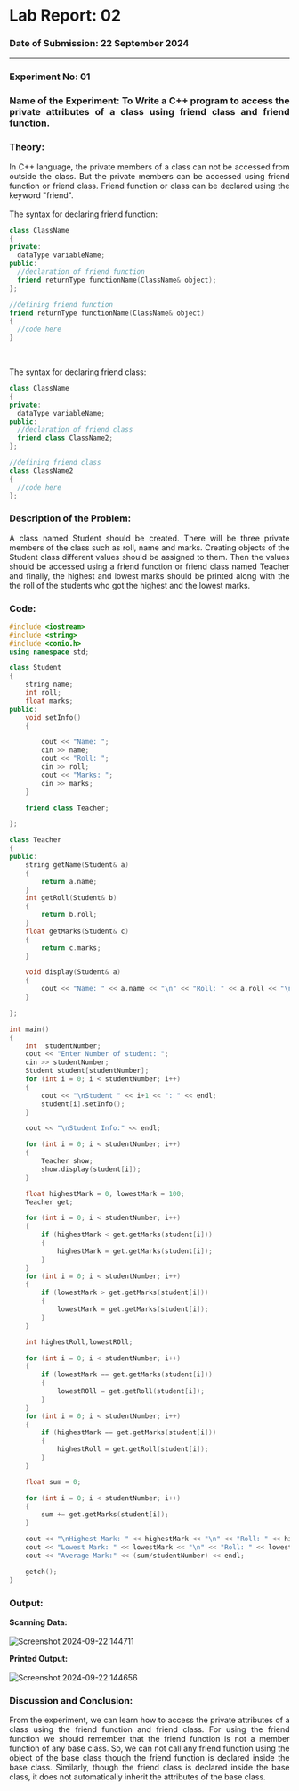 # Lab Report: 02
### Date of Submission: 22 September 2024
____

### Experiment No: 01
<h3 align = "justify"> Name of the Experiment: To Write a C++ program to access the private attributes of a class using friend class and friend function.</h3>

### Theory: 
<p align = "justify" >In C++ language, the private members of a class can not be accessed from outside the class. But the private members can be accessed using friend function or friend class. Friend function or class can be declared using the keyword "friend". <br><br> The syntax for declaring friend function: </p>

```cpp
class ClassName
{
private:
  dataType variableName;
public:
  //declaration of friend function
  friend returnType functionName(ClassName& object);
};

//defining friend function
friend returnType functionName(ClassName& object)
{
  //code here
}
```
<br>
<p align = "justify" >The syntax for declaring friend class: </p>

```cpp
class ClassName
{
private:
  dataType variableName;
public:
  //declaration of friend class
  friend class ClassName2;
};

//defining friend class
class ClassName2
{
  //code here
};
```
### Description of the Problem:
<p align = "justify" >A class named Student should be created. There will be three private members of the class such as roll, name and marks. Creating objects of the Student class different values should be assigned to them. Then the values should be accessed using a friend function or friend class named Teacher and finally, the highest and lowest marks should be printed along with the the roll of the students who got the highest and the lowest marks.</p>

### Code:
```cpp
#include <iostream>
#include <string>
#include <conio.h>
using namespace std;

class Student
{
    string name;
    int roll;
    float marks;
public:
    void setInfo()
    {

        cout << "Name: ";
        cin >> name;
        cout << "Roll: ";
        cin >> roll;
        cout << "Marks: ";
        cin >> marks;
    }

    friend class Teacher;

};

class Teacher
{
public:
    string getName(Student& a)
    {
        return a.name;
    }
    int getRoll(Student& b)
    {
        return b.roll;
    }
    float getMarks(Student& c)
    {
        return c.marks;
    }

    void display(Student& a)
    {
        cout << "Name: " << a.name << "\n" << "Roll: " << a.roll << "\n" << "Mark: " << a.marks << "\n" << endl;
    }

};

int main()
{
    int  studentNumber;
    cout << "Enter Number of student: ";
    cin >> studentNumber;
    Student student[studentNumber];
    for (int i = 0; i < studentNumber; i++)
    {
        cout << "\nStudent " << i+1 << ": " << endl;
        student[i].setInfo();
    }

    cout << "\nStudent Info:" << endl;

    for (int i = 0; i < studentNumber; i++)
    {
        Teacher show;
        show.display(student[i]);
    }

    float highestMark = 0, lowestMark = 100;
    Teacher get;

    for (int i = 0; i < studentNumber; i++)
    {
        if (highestMark < get.getMarks(student[i]))
        {
            highestMark = get.getMarks(student[i]);
        }
    }
    for (int i = 0; i < studentNumber; i++)
    {
        if (lowestMark > get.getMarks(student[i]))
        {
            lowestMark = get.getMarks(student[i]);
        }
    }

    int highestRoll,lowestROll;

    for (int i = 0; i < studentNumber; i++)
    {
        if (lowestMark == get.getMarks(student[i]))
        {
            lowestROll = get.getRoll(student[i]);
        }
    }
    for (int i = 0; i < studentNumber; i++)
    {
        if (highestMark == get.getMarks(student[i]))
        {
            highestRoll = get.getRoll(student[i]);
        }
    }

    float sum = 0;

    for (int i = 0; i < studentNumber; i++)
    {
        sum += get.getMarks(student[i]);
    }

    cout << "\nHighest Mark: " << highestMark << "\n" << "Roll: " << highestRoll << "\n" << endl;
    cout << "Lowest Mark: " << lowestMark << "\n" << "Roll: " << lowestROll  << "\n" << endl;
    cout << "Average Mark:" << (sum/studentNumber) << endl;

    getch();
}

```

### Output:
**Scanning Data:** <br> <br>
![Screenshot 2024-09-22 144711](https://github.com/user-attachments/assets/e2124ac4-e62d-4d44-aed1-d64bea428627)

**Printed Output:** <br> <br>
![Screenshot 2024-09-22 144656](https://github.com/user-attachments/assets/b95ced85-1350-40b0-96ab-a69bf2e0a919)

### Discussion and Conclusion:
<p align = "justify" >From the experiment, we can learn how to access the private attributes of a class using the friend function and friend class. For using the friend function we should remember that the friend function is not a member function of any base class. So, we can not call any friend function using the object of the base class though the friend function is declared inside the base class. Similarly, though the friend class is declared inside the base class, it does not automatically inherit the attributes of the base class.</p>


